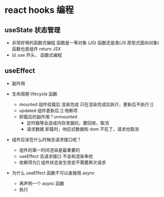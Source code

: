 # react hooks 编程

## useState 状态管理

- 非常好用的函数式编程
  函数是一等对象 (JS)
  函数还是类(JS 原型式面向对象)
  函数也是组件 return JSX
- 以 use 开头， 函数式编程

## useEffect

- 副作用

- 生命周期 lifecycle 函数

  - mounted 组件挂载后 渲染完成
    只在渲染完成后执行，更新后不执行 []
  - updated 组件更新后 [] 倚赖项
  - 卸载后的副作用？unmounted
    - 定时器等会造成内存泄漏的，要回收，取消
    - 请求数据 卸载时，响应式数据和 dom 不在了，请求也取消

- 组件应该在什么时候去请求接口呢？
  - 组件的第一时间渲染是最重要的
  - useEffect 去请求接口
    不会和渲染争抢
  - 依赖项为[]
    组件状态发生改变不需要再次请求
- 为什么 useEffect 函数不可以直接用 async
  - 再声明一个 async 函数
  - 执行
